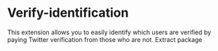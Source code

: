 # Verify-identification
This extension allows you to easily identify which users are verified by paying Twitter verification from those who are not.
Extract package

